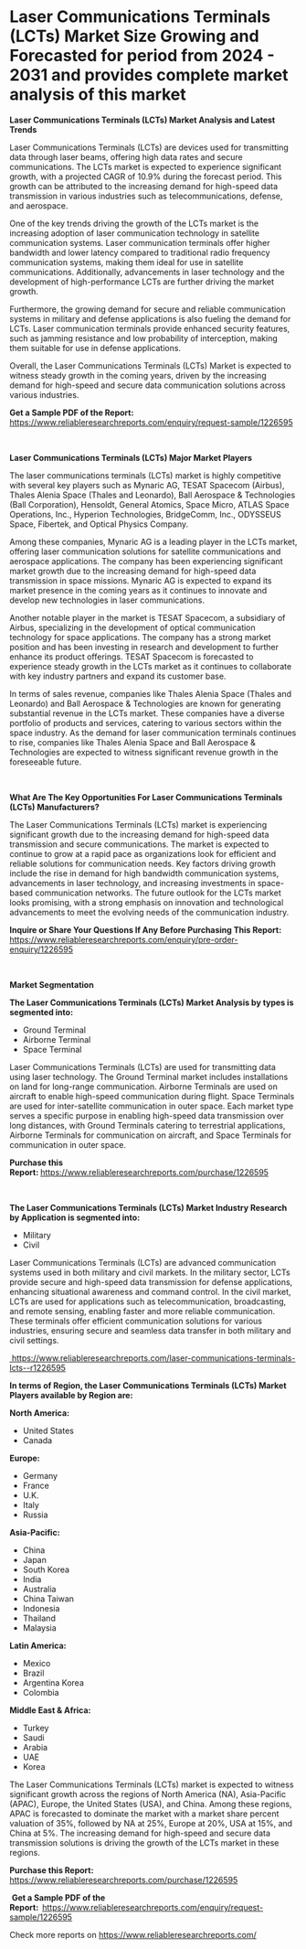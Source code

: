 <p><h1>Laser Communications Terminals (LCTs) Market Size Growing and Forecasted for period from 2024 - 2031 and provides complete market analysis of this market</h1></p><p><strong>Laser Communications Terminals (LCTs) Market Analysis and Latest Trends</strong></p>
<p><p>Laser Communications Terminals (LCTs) are devices used for transmitting data through laser beams, offering high data rates and secure communications. The LCTs market is expected to experience significant growth, with a projected CAGR of 10.9% during the forecast period. This growth can be attributed to the increasing demand for high-speed data transmission in various industries such as telecommunications, defense, and aerospace.</p><p>One of the key trends driving the growth of the LCTs market is the increasing adoption of laser communication technology in satellite communication systems. Laser communication terminals offer higher bandwidth and lower latency compared to traditional radio frequency communication systems, making them ideal for use in satellite communications. Additionally, advancements in laser technology and the development of high-performance LCTs are further driving the market growth.</p><p>Furthermore, the growing demand for secure and reliable communication systems in military and defense applications is also fueling the demand for LCTs. Laser communication terminals provide enhanced security features, such as jamming resistance and low probability of interception, making them suitable for use in defense applications.</p><p>Overall, the Laser Communications Terminals (LCTs) Market is expected to witness steady growth in the coming years, driven by the increasing demand for high-speed and secure data communication solutions across various industries.</p></p>
<p><strong>Get a Sample PDF of the Report:&nbsp;</strong> <a href="https://www.reliableresearchreports.com/enquiry/request-sample/1226595">https://www.reliableresearchreports.com/enquiry/request-sample/1226595</a></p>
<p>&nbsp;</p>
<p><strong>Laser Communications Terminals (LCTs) Major Market Players</strong></p>
<p><p>The laser communications terminals (LCTs) market is highly competitive with several key players such as Mynaric AG, TESAT Spacecom (Airbus), Thales Alenia Space (Thales and Leonardo), Ball Aerospace & Technologies (Ball Corporation), Hensoldt, General Atomics, Space Micro, ATLAS Space Operations, Inc., Hyperion Technologies, BridgeComm, Inc., ODYSSEUS Space, Fibertek, and Optical Physics Company.</p><p>Among these companies, Mynaric AG is a leading player in the LCTs market, offering laser communication solutions for satellite communications and aerospace applications. The company has been experiencing significant market growth due to the increasing demand for high-speed data transmission in space missions. Mynaric AG is expected to expand its market presence in the coming years as it continues to innovate and develop new technologies in laser communications.</p><p>Another notable player in the market is TESAT Spacecom, a subsidiary of Airbus, specializing in the development of optical communication technology for space applications. The company has a strong market position and has been investing in research and development to further enhance its product offerings. TESAT Spacecom is forecasted to experience steady growth in the LCTs market as it continues to collaborate with key industry partners and expand its customer base.</p><p>In terms of sales revenue, companies like Thales Alenia Space (Thales and Leonardo) and Ball Aerospace & Technologies are known for generating substantial revenue in the LCTs market. These companies have a diverse portfolio of products and services, catering to various sectors within the space industry. As the demand for laser communication terminals continues to rise, companies like Thales Alenia Space and Ball Aerospace & Technologies are expected to witness significant revenue growth in the foreseeable future.</p></p>
<p>&nbsp;</p>
<p><strong>What Are The Key Opportunities For Laser Communications Terminals (LCTs) Manufacturers?</strong></p>
<p><p>The Laser Communications Terminals (LCTs) market is experiencing significant growth due to the increasing demand for high-speed data transmission and secure communications. The market is expected to continue to grow at a rapid pace as organizations look for efficient and reliable solutions for communication needs. Key factors driving growth include the rise in demand for high bandwidth communication systems, advancements in laser technology, and increasing investments in space-based communication networks. The future outlook for the LCTs market looks promising, with a strong emphasis on innovation and technological advancements to meet the evolving needs of the communication industry.</p></p>
<p><strong>Inquire or Share Your Questions If Any Before Purchasing This Report:</strong> <a href="https://www.reliableresearchreports.com/enquiry/pre-order-enquiry/1226595">https://www.reliableresearchreports.com/enquiry/pre-order-enquiry/1226595</a></p>
<p>&nbsp;</p>
<p><strong>Market Segmentation</strong></p>
<p><strong>The Laser Communications Terminals (LCTs) Market Analysis by types is segmented into:</strong></p>
<p><ul><li>Ground Terminal</li><li>Airborne Terminal</li><li>Space Terminal</li></ul></p>
<p><p>Laser Communications Terminals (LCTs) are used for transmitting data using laser technology. The Ground Terminal market includes installations on land for long-range communication. Airborne Terminals are used on aircraft to enable high-speed communication during flight. Space Terminals are used for inter-satellite communication in outer space. Each market type serves a specific purpose in enabling high-speed data transmission over long distances, with Ground Terminals catering to terrestrial applications, Airborne Terminals for communication on aircraft, and Space Terminals for communication in outer space.</p></p>
<p><strong>Purchase this Report:&nbsp;</strong><a href="https://www.reliableresearchreports.com/purchase/1226595">https://www.reliableresearchreports.com/purchase/1226595</a></p>
<p>&nbsp;</p>
<p><strong>The Laser Communications Terminals (LCTs) Market Industry Research by Application is segmented into:</strong></p>
<p><ul><li>Military</li><li>Civil</li></ul></p>
<p><p>Laser Communications Terminals (LCTs) are advanced communication systems used in both military and civil markets. In the military sector, LCTs provide secure and high-speed data transmission for defense applications, enhancing situational awareness and command control. In the civil market, LCTs are used for applications such as telecommunication, broadcasting, and remote sensing, enabling faster and more reliable communication. These terminals offer efficient communication solutions for various industries, ensuring secure and seamless data transfer in both military and civil settings.</p></p>
<p><a href="https://www.reliableresearchreports.com/laser-communications-terminals-lcts--r1226595">&nbsp;https://www.reliableresearchreports.com/laser-communications-terminals-lcts--r1226595</a></p>
<p><strong>In terms of Region, the Laser Communications Terminals (LCTs) Market Players available by Region are:</strong></p>
<p>
    <p> <strong> North America: </strong>
        <ul>
            <li>United States</li>
            <li>Canada</li>
        </ul>
        </p> 
    <p> <strong> Europe: </strong>
        <ul>
            <li>Germany</li>
            <li>France</li>
            <li>U.K.</li>
            <li>Italy</li>
            <li>Russia</li>
        </ul>
        </p> 
    <p> <strong> Asia-Pacific: </strong>
        <ul>
            <li>China</li>
            <li>Japan</li>
            <li>South Korea</li>
            <li>India</li>
            <li>Australia</li>
            <li>China Taiwan</li>
            <li>Indonesia</li>
            <li>Thailand</li>
            <li>Malaysia</li>
        </ul>
        </p> 
    <p> <strong> Latin America: </strong>
        <ul>
            <li>Mexico</li>
            <li>Brazil</li>
            <li>Argentina Korea</li>
            <li>Colombia</li>
        </ul>
        </p> 
    <p> <strong> Middle East & Africa: </strong>
        <ul>
            <li>Turkey</li>
            <li>Saudi</li>
            <li>Arabia</li>
            <li>UAE</li>
            <li>Korea</li>
        </ul>
    </p>
    </p>
<p><p>The Laser Communications Terminals (LCTs) market is expected to witness significant growth across the regions of North America (NA), Asia-Pacific (APAC), Europe, the United States (USA), and China. Among these regions, APAC is forecasted to dominate the market with a market share percent valuation of 35%, followed by NA at 25%, Europe at 20%, USA at 15%, and China at 5%. The increasing demand for high-speed and secure data transmission solutions is driving the growth of the LCTs market in these regions.</p></p>
<p><strong>Purchase this Report: </strong><a href="https://www.reliableresearchreports.com/purchase/1226595">https://www.reliableresearchreports.com/purchase/1226595</a></p>
<p>&nbsp;<strong>Get a Sample PDF of the Report:&nbsp;&nbsp;</strong><a href="https://www.reliableresearchreports.com/enquiry/request-sample/1226595">https://www.reliableresearchreports.com/enquiry/request-sample/1226595</a></p>
<p><strong></strong></p>
<p>Check more reports on <a href="https://www.reliableresearchreports.com/">https://www.reliableresearchreports.com/</a></p>